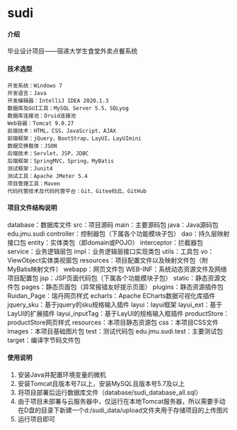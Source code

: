 # sudi

#### 介绍
毕业设计项目——宿递大学生食堂外卖点餐系统

#### 技术选型

    开发系统：Windows 7
    开发语言：Java
    开发编辑器：IntelliJ IDEA 2020.1.3
    数据库及GUI工具：MySQL Server 5.5，SQLyog
    数据库连接池：Druid连接池
    Web容器：Tomcat 9.0.27
    前端技术：HTML，CSS，JavaScript，AJAX
    前端框架：jQuery，BootStrap，LayUI，LayUImini
    数据交换载体：JSON
    后端技术：Servlet，JSP，JDBC
    后端框架：SpringMVC，Spring，MyBatis
    测试框架：Junit4
    测试工具：Apache JMeter 5.4
    项目管理工具：Maven
    代码托管技术及代码托管平台：Git、Gitee码云、GitHub

#### 项目文件结构说明

database：数据库文件
src：项目源码
    main：主要源码包
        java：Java源码包
            edu.jmu.sudi
                controller：控制器包（下属各个功能模块子包）
                dao：持久层映射接口包
                entity：实体类包（即domain或POJO）
                interceptor：拦截器包
                service：业务逻辑层包
                    impl：业务逻辑层接口实现类包
                utils：工具包
                vo：ViewObject实体类视窗包
        resources：项目配置文件以及映射文件包（附MyBatis映射文件）
        webapp：网页文件包
            WEB-INF：系统动态资源文件及网络项目配置包
                jsp：JSP页面代码包（下属各个功能模块子包）
            static：静态资源文件包
                pages：静态页面包（异常报错友好提示页面）
                plugins：静态资源插件包
                    Ruidan_Page：瑞丹网页样式
                    echarts：Apache ECharts数据可视化库插件
                    jquery_sku：基于jquery的sku规格输入插件
                    layui：layui框架
                    layui_ext：基于LayUI的扩展插件
                    layui_inputTag：基于LayUI的规格输入框插件
                    productStore：productStore网页样式
                resources：本项目静态资源包
                    css：本项目CSS文件
                    images：本项目基础图片包
    test：测试代码包
        edu.jmu.sudi.test：主要测试包
target：编译字节码文件包

#### 使用说明

1.  安装Java并配置环境变量的微机
2.  安装Tomcat且版本号7以上，安装MySQL且版本号5.7及以上
3.  将项目部署后运行数据库文件（database/sudi_database_all.sql）
4.  由于项目未部署与云服务器中，仅运行在本地Tomcat服务器，所以需要手动在D盘的目录下新建一个d:/sudi_data/upload文件夹用于存储项目的上传图片
4.  运行项目即可




